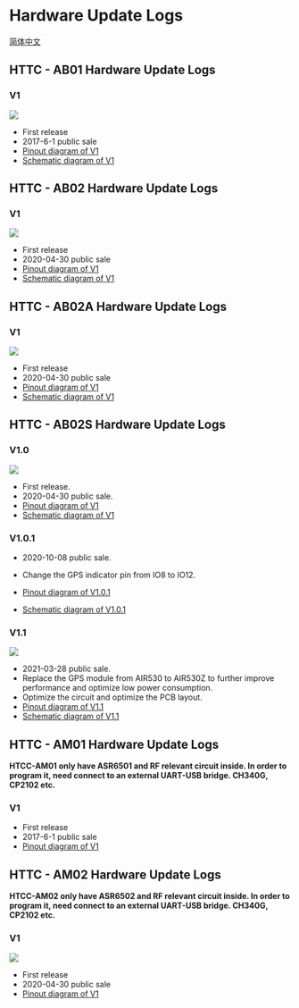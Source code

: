 # Hardware Update Logs
[简体中文](https://heltec-automation.readthedocs.io/zh_CN/latest/cubecell/dev-board/htcc-ab01/hardware_update_log.html)

## HTTC - AB01 Hardware Update Logs

### V1

![](img/hardware_update_log/01.png)

- First release
- 2017-6-1 public sale
- [Pinout diagram of V1](http://resource.heltec.cn/download/CubeCell/HTCC-AB01/HTCC-AB01_PinoutDiagram.pdf)
- [Schematic diagram of V1](http://resource.heltec.cn/download/CubeCell/HTCC-AB01/HTCC-AB01_SchematicDiagram.pdf)

## HTTC - AB02 Hardware Update Logs

### V1

![](img/hardware_update_log/02.png)

- First release
- 2020-04-30 public sale
- [Pinout diagram of V1](http://resource.heltec.cn/download/CubeCell/HTCC-AB02/HTCC-AB02_PinoutDiagram.pdf)
- [Schematic diagram of V1](http://resource.heltec.cn/download/CubeCell/HTCC-AB02/HTCC-AB02_SchematicDiagram.pdf)

## HTTC - AB02A Hardware Update Logs

### V1

![](img/hardware_update_log/03.png)

- First release
- 2020-04-30 public sale
- [Pinout diagram of V1](http://resource.heltec.cn/download/CubeCell/HTCC-AB02A/HTCC-AB02A_PinoutDiagram.pdf)
- [Schematic diagram of V1](http://resource.heltec.cn/download/CubeCell/HTCC-AB02A/HTCC-AB02A_SchematicDiagram.pdf)

## HTTC - AB02S Hardware Update Logs

### V1.0

![](img/hardware_update_log/04.png)

- First release.
- 2020-04-30 public sale.
- [Pinout diagram of V1](http://resource.heltec.cn/download/CubeCell/HTCC-AB02S/HTCC-AB02S_PinoutDiagram.pdf)
- [Schematic diagram of V1](http://resource.heltec.cn/download/CubeCell/HTCC-AB02S/HTCC-AB02S_SchematicDiagram.pdf)

### V1.0.1

- 2020-10-08 public sale.
- Change the GPS indicator pin from IO8 to IO12.
- [Pinout diagram of V1.0.1](http://resource.heltec.cn/download/CubeCell/HTCC-AB02S/HTCC-AB02S_PinoutDiagram.pdf)

- [Schematic diagram of V1.0.1](https://resource.heltec.cn/download/CubeCell/HTCC-AB02S/HTCC-AB02S_SchematicDiagram_V1.1.pdf)

### V1.1

![](img/hardware_update_log/05.png)

- 2021-03-28 public sale.
- Replace the GPS module from AIR530 to AIR530Z to further improve performance and optimize low power consumption.
- Optimize the circuit and optimize the PCB layout.
- [Pinout diagram of V1.1](http://resource.heltec.cn/download/CubeCell/HTCC-AB02S/HTCC-AB02S_PinoutDiagram.pdf)
- [Schematic diagram of V1.1](https://resource.heltec.cn/download/CubeCell/HTCC-AB02S/HTCC-AB02S_SchematicDiagram_V1.1.pdf)

## HTTC - AM01 Hardware Update Logs

**HTCC-AM01 only have ASR6501 and RF relevant circuit inside. In order to program it, need connect to an external UART-USB bridge. CH340G, CP2102 etc.**

### V1

- First release
- 2017-6-1 public sale
- [Pinout diagram of V1](http://resource.heltec.cn/download/CubeCell/HTCC-AM01_Module/HTCC-AM01_PinoutDiagram.pdf)

## HTTC - AM02 Hardware Update Logs

**HTCC-AM02 only have ASR6502 and RF relevant circuit inside. In order to program it, need connect to an external UART-USB bridge. CH340G, CP2102 etc.**

### V1

![](img/hardware_update_log/06.png)

- First release
- 2020-04-30 public sale
- [Pinout diagram of V1](http://resource.heltec.cn/download/CubeCell/HTCC-AM02_Module/HTCC-AM02_PinoutDiagram.pdf)

